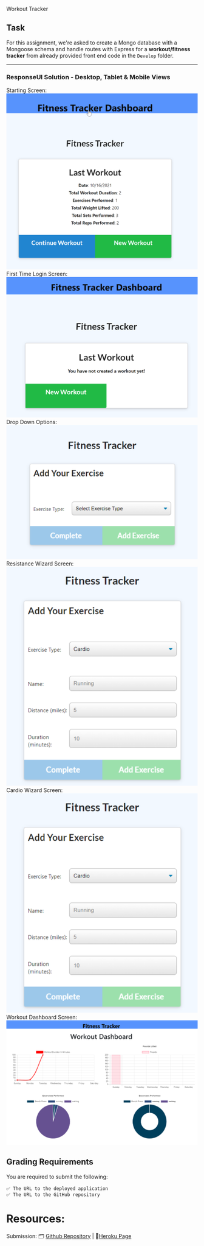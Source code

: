 Workout Tracker

## Task
For this assignment, we're asked to create a Mongo database with a Mongoose schema and handle routes with Express for a **workout/fitness tracker** from already provided front end code in the `Develop` folder.

<!-- https://devcenter.heroku.com/articles/deploying-nodejs - Deploying in Heroku -->
--------------------------------

### ResponseUI Solution - Desktop, Tablet & Mobile Views
Starting Screen: <img src= "./images/FitnessTrackerLandingPage.png"> <br>
First Time Login Screen: <img src= "./images/FirstTimeLogin.png"> <br>
Drop Down Options: <img src= "./images/DropDown.png"> <br>
Resistance Wizard Screen: <img src= "./images/Type-Cardio.png"> <br>
Cardio Wizard Screen: <img src= "./images/Type-Cardio.png"> <br>
Workout Dashboard Screen: <img src= "./images/WorkoutDashbaord.png"> <br>

## Grading Requirements

You are required to submit the following:
```
✅ The URL to the deployed application
✅ The URL to the GitHub repository
```
# Resources: 
Submission: 🗂️ [Github Repository](https://github.com/cakspri/Fitness-Tracker) |  📄[Heroku Page](https://calm-cove-09758.herokuapp.com/)
